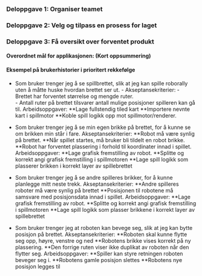 <h3> Deloppgave 1: Organiser teamet </h3>



<h3> Deloppgave 2: Velg og tilpass en prosess for laget</h3>


<h3> Deloppgave 3: Få oversikt over forventet produkt </h3>

<h4> Overordnet mål for applikasjonen: (Kort oppsummering) </h4>

<h4> Eksempel på brukerhistorier i prioritert rekkefølge </h4>

* Som bruker trenger jeg å se spillbrettet, slik at jeg kan spille roborally uten å måtte huske hvordan brettet ser ut.
		- Akseptansekriterier:
            - Brettet har forventet størrelse og mengde ruter. </br>
            - Antall ruter på brettet tilsvarer antall mulige posisjoner spilleren kan gå til.
		Arbeidsoppgaver:
            **Lage fullstendig tiled kart
            **Importere nevnte kart i spillmotor
            **Koble spill logikk opp mot spillmotor/renderer.

* Som bruker trenger jeg å se min egen brikke på brettet, for å kunne se om brikken min står i fare.
        Akseptansekriterier:
            **Robot må være synlig på brettet.
            **Når spillet startes, må bruker bli tildelt en robot brikke.
            **Robot har forventet plassering i forhold til koordinater innad i spillet.
        Arbeidsoppgaver:
            **Lage grafisk fremstilling av robot.
            **Splitte og korrekt angi grafisk fremstilling i spillmotoren
            **Lage spill logikk som plasserer brikken i korrekt layer av spillebrettet
            
* Som bruker trenger jeg å se andre spilleres brikker, for å kunne planlegge mitt neste trekk.
		Akseptansekriterier:
            **Andre spilleres roboter må være synlig på brettet
            **Posisjonen til robotene må samsvare med posisjonsdata innad i spillet.
        Arbeidsoppgaver:
            **Lage grafisk fremstilling av robot.
            **Splitte og korrekt angi grafisk fremstilling i spillmotoren
            **Lage spill logikk som plasser brikkene i korrekt layer av spillebrettet

* Som bruker trenger jeg at roboten kan bevege seg, slik at jeg kan bytte posisjon på brettet.
	Akseptansekriterier:
            **Roboten skal kunne flytte seg opp, høyre, venstre og ned
            **Robotens brikke vises korrekt på ny plassering.
            **Den forrige ruten viser ikke duplikat av roboten når den flytter seg.
		Arbeidsoppgaver:
            **Spiller kan styre retningen roboten beveger seg i.
            **Robotens gamle posisjon slettes
            **Robotens nye posisjon legges til
